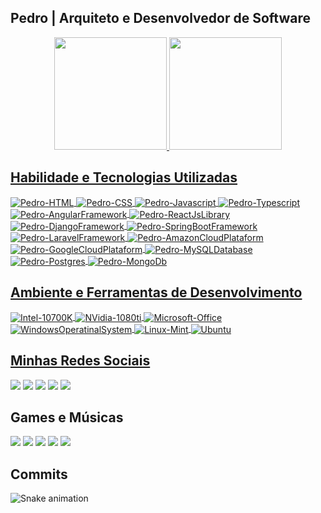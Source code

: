 ## Pedro | Arquiteto e Desenvolvedor de Software
<div align="center">
    <a href="https://github.com/phmiranda">
    <img height="180em" src="https://github-readme-stats.vercel.app/api?username=phmiranda&show_icons=true&theme=blue-green&include_all_commits=true&count_private=true"/>
    <img height="180em" src="https://github-readme-stats.vercel.app/api/top-langs/?username=phmiranda&layout=compact&langs_count=7&theme=blue-green"/>
</div>

## Habilidade e Tecnologias Utilizadas

<div style="display: inline_block">
    <img align="center" alt="Pedro-HTML" src="https://img.shields.io/badge/HTML5-E34F26?style=for-the-badge&logo=html5&logoColor=white">
    <img align="center" alt="Pedro-CSS" src="https://img.shields.io/badge/CSS3-1572B6?style=for-the-badge&logo=css3&logoColor=white">
    <img align="center" alt="Pedro-Javascript" src="https://img.shields.io/badge/JavaScript-F7DF1E?style=for-the-badge&logo=javascript&logoColor=black">
    <img align="center" alt="Pedro-Typescript" src="https://img.shields.io/badge/TypeScript-007ACC?style=for-the-badge&logo=typescript&logoColor=white">
    <img align="center" alt="Pedro-AngularFramework" src="https://img.shields.io/badge/Angular-DD0031?style=for-the-badge&logo=angular&logoColor=white">
    <img align="center" alt="Pedro-ReactJsLibrary" src="https://img.shields.io/badge/React-20232A?style=for-the-badge&logo=react&logoColor=61DAFB">
    <img align="center" alt="Pedro-DjangoFramework" src="https://img.shields.io/badge/Django-092E20?style=for-the-badge&logo=django&logoColor=white">
    <img align="center" alt="Pedro-SpringBootFramework" src="https://img.shields.io/badge/Spring-6DB33F?style=for-the-badge&logo=spring&logoColor=white">
    <img align="center" alt="Pedro-LaravelFramework" src="https://img.shields.io/badge/Laravel-FF2D20?style=for-the-badge&logo=laravel&logoColor=white">
    <img align="center" alt="Pedro-AmazonCloudPlataform" src="https://img.shields.io/badge/Amazon_AWS-232F3E?style=for-the-badge&logo=amazon-aws&logoColor=white">
    <img align="center" alt="Pedro-GoogleCloudPlataform" src="https://img.shields.io/badge/Google_Cloud-4285F4?style=for-the-badge&logo=google-cloud&logoColor=white">
    <img align="center" alt="Pedro-MySQLDatabase" src="https://img.shields.io/badge/MySQL-00000F?style=for-the-badge&logo=mysql&logoColor=white">
    <img align="center" alt="Pedro-Postgres" src="https://img.shields.io/badge/PostgreSQL-316192?style=for-the-badge&logo=postgresql&logoColor=white">
    <img align="center" alt="Pedro-MongoDb" src="https://img.shields.io/badge/MongoDB-4EA94B?style=for-the-badge&logo=mongodb&logoColor=white">
    <!-- <img align="right" alt="Pedro-pic" height="200" style="border-radius:50px;" src="https://github.com/phmiranda/phmiranda/blob/develop/assets/me.jpg"> -->
</div>

## Ambiente e Ferramentas de Desenvolvimento 

<div style="display: inline_block">
    <img align="center" alt="Intel-10700K"  src="https://img.shields.io/badge/Intel-Core_i7_10700K_10th-0071C5?style=for-the-badge&logo=intel&logoColor=white">
    <img align="center" alt="NVidia-1080ti"  src="https://img.shields.io/badge/NVIDIA-GTX1080ti-76B900?style=for-the-badge&logo=nvidia&logoColor=white">
    <img align="center" alt="Microsoft-Office"  src="https://img.shields.io/badge/Microsoft_Office-D83B01?style=for-the-badge&logo=microsoft-office&logoColor=white">
    <img align="center" alt="WindowsOperatinalSystem"  src="https://img.shields.io/badge/Windows-0078D6?style=for-the-badge&logo=windows&logoColor=white">
    <img align="center" alt="Linux-Mint"  src="https://img.shields.io/badge/Linux_Mint-87CF3E?style=for-the-badge&logo=linux-mint&logoColor=white"> 
    <img align="center" alt="Ubuntu"  src="https://img.shields.io/badge/Ubuntu-E95420?style=for-the-badge&logo=ubuntu&logoColor=white">
    
</div>

## Minhas Redes Sociais

<div>
    <a href="mailto:pehhagah.1607@gmail.com"><img src="https://img.shields.io/badge/-Gmail-%23333?style=for-the-badge&logo=gmail&logoColor=white" target="_blank"></a>
    <a href="https://wa.me/+5561985971259"><img src="https://img.shields.io/badge/WhatsApp-25D366?style=for-the-badge&logo=whatsapp&logoColor=white" target="_blank"></a>
    <a href="https://www.linkedin.com/in/phmmiranda" target="_blank"><img src="https://img.shields.io/badge/-LinkedIn-%230077B5?style=for-the-badge&logo=linkedin&logoColor=white" target="_blank"></a> 
    <a href="https://play.google.com/store/apps/developer?id=phmiranda&hl=en_US&gl=US" target="_blank"><img src="https://img.shields.io/badge/Google_Play-414141?style=for-the-badge&logo=google-play&logoColor=white" target="_blank"></a>
    <a href="https://phmiranda.medium.com/" target="_blank"><img src="	https://img.shields.io/badge/Medium-12100E?style=for-the-badge&logo=medium&logoColor=white" target="_blank"></a> 
</div>

## Games e Músicas

<div>    
    <a href="https://discord.gg/8AmH45VW" target="_blank"><img src="https://img.shields.io/badge/Discord-7289DA?style=for-the-badge&logo=discord&logoColor=white" target="_blank"></a> 
    <a href="https://www.twitch.tv/pehhagah" target="_blank"><img src="https://img.shields.io/badge/Twitch-9146FF?style=for-the-badge&logo=twitch&logoColor=white" target="_blank"></a>
    <a href="https://www.youtube.com/phmiranda" target="_blank"><img src="https://img.shields.io/badge/YouTube-FF0000?style=for-the-badge&logo=youtube&logoColor=white" target="_blank"></a>
    <a href="https://www.crunchyroll.com/user/phmiranda" target="_blank"><img src="https://img.shields.io/badge/Crunchyroll-F47521?style=for-the-badge&logo=crunchyroll&logoColor=whitee" target="_blank"></a>
    <a href="https://open.spotify.com/user/pehhagah?si=7ed12f2878b045ea" target="_blank"><img src="https://img.shields.io/badge/Spotify-1ED760?&style=for-the-badge&logo=spotify&logoColor=white" target="_blank"></a>
</div>

## Commits

![Snake animation](https://github.com/phmiranda/phmiranda/blob/output/github-contribution-grid-snake.svg)